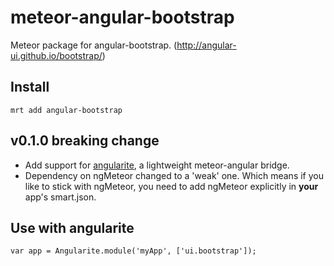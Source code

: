 meteor-angular-bootstrap
========================

Meteor package for angular-bootstrap. (http://angular-ui.github.io/bootstrap/)

## Install
`mrt add angular-bootstrap`

## v0.1.0 breaking change

* Add support for [angularite](https://github.com/ccll/meteor-angularite), a lightweight meteor-angular bridge.
* Dependency on ngMeteor changed to a 'weak' one. Which means if you like to stick with ngMeteor, you need to add ngMeteor explicitly in __your__ app's smart.json.


## Use with angularite
```
var app = Angularite.module('myApp', ['ui.bootstrap']);
```

